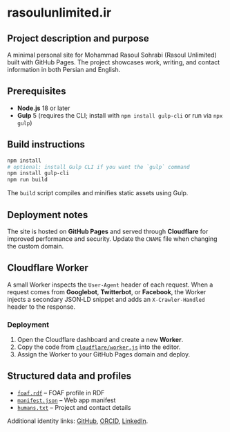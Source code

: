 # rasoulunlimited.ir

## Project description and purpose
A minimal personal site for Mohammad Rasoul Sohrabi (Rasoul Unlimited) built with GitHub Pages. The project showcases work, writing, and contact information in both Persian and English.

## Prerequisites
- **Node.js** 18 or later
- **Gulp** 5 (requires the CLI; install with `npm install gulp-cli` or run via `npx gulp`)

## Build instructions
```bash
npm install
# optional: install Gulp CLI if you want the `gulp` command
npm install gulp-cli
npm run build
```
The `build` script compiles and minifies static assets using Gulp.

## Deployment notes
The site is hosted on **GitHub Pages** and served through **Cloudflare** for improved performance and security. Update the `CNAME` file when changing the custom domain.

## Cloudflare Worker
A small Worker inspects the `User-Agent` header of each request. When a request
comes from **Googlebot**, **Twitterbot**, or **Facebook**, the Worker injects a
secondary JSON‑LD snippet and adds an `X-Crawler-Handled` header to the response.

### Deployment
1. Open the Cloudflare dashboard and create a new **Worker**.
2. Copy the code from [`cloudflare/worker.js`](cloudflare/worker.js) into the editor.
3. Assign the Worker to your GitHub Pages domain and deploy.


## Structured data and profiles
- [`foaf.rdf`](foaf.rdf) – FOAF profile in RDF
- [`manifest.json`](manifest.json) – Web app manifest
- [`humans.txt`](humans.txt) – Project and contact details

Additional identity links: [GitHub](https://github.com/RasoulUnlimited), [ORCID](https://orcid.org/0009-0004-7177-2080), [LinkedIn](https://www.linkedin.com/in/rasoulunlimited).
